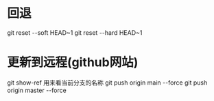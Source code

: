 # 回退
git reset --soft HEAD~1
git reset --hard HEAD~1

# 更新到远程(github网站)
git show-ref  用来看当前分支的名称
git push origin main --force
git push origin master --force